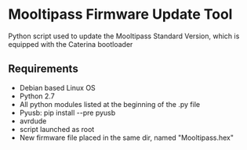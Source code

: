 Mooltipass Firmware Update Tool
=================================
Python script used to update the Mooltipass Standard Version, which is equipped with the Caterina bootloader

Requirements
------------
- Debian based Linux OS
- Python 2.7
- All python modules listed at the beginning of the .py file
- Pyusb: pip install --pre pyusb
- avrdude
- script launched as root
- New firmware file placed in the same dir, named "Mooltipass.hex"